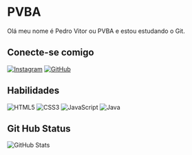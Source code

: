 # PVBA
Olá meu nome é Pedro Vitor ou PVBA e estou estudando o Git.
## Conecte-se comigo
[![Instagram](https://img.shields.io/badge/Instagram-000?style=for-the-badge&logo=instagram)](https://www.instagram.com/P3drovitor/)
[![GitHub](https://img.shields.io/badge/GitHub-000?style=for-the-badge&logo=github&logoColor=white)](+https://github.com/PVBA)
## Habilidades
![HTML5](https://img.shields.io/badge/HTML5-000?style=for-the-badge&logo=html5)
![CSS3](https://img.shields.io/badge/CSS3-000?style=for-the-badge&logo=css3&logoColor=264CE4)
![JavaScript](https://img.shields.io/badge/JavaScript-000?style=for-the-badge&logo=javascript)
![Java](https://img.shields.io/badge/Java-000?style=for-the-badge&logo=java)
## Git Hub Status
![GitHub Stats](https://github-readme-stats.vercel.app/api?username=PVBA&theme=transparent&bg_color=000&border_color=30A3DC&show_icons=true&icon_color=30A3DC&title_color=E94D5F&text_color=FFF)
